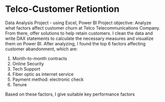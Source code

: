 # Telco-Customer Retiontion 
Data Analysis Project - using Excel, Power BI
Project objective: Analyze what factors affect customer churn at Telco Telecommunications Company. From there, offer solutions to help retain customers. 
I clean the data and write DAX statements to calculate the necessary measures and visualize them on Power BI. After analyzing, I found the top 6 factors affecting customer abandonment, which are:
1. Month-to-month contracts
2. Online Security
3. Tech Support
4. Fiber optic as internet service
5. Payment method: electronic check
6. Tenure

Based on these factors, I give suitable key performance factors
